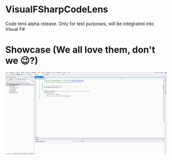 # VisualFSharpCodeLens
Code lens alpha release. Only for test purposes, will be integrated into Visual F#

# Showcase (We all love them, don't we :wink:?)
![Showcase](misc/CodeLensShowcase1.gif)
